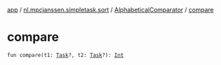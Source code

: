 [app](../../index.md) / [nl.mpcjanssen.simpletask.sort](../index.md) / [AlphabeticalComparator](index.md) / [compare](.)

# compare

`fun compare(t1: `[`Task`](../../nl.mpcjanssen.simpletask.task/-task/index.md)`?, t2: `[`Task`](../../nl.mpcjanssen.simpletask.task/-task/index.md)`?): `[`Int`](https://kotlinlang.org/api/latest/jvm/stdlib/kotlin/-int/index.html)